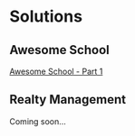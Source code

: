 # Solutions

## Awesome School

[Awesome School - Part 1](https://github.com/mebe-odoo/tco-eaa-general/tree/case_study_1/awesome_school)

## Realty Management

Coming soon...
